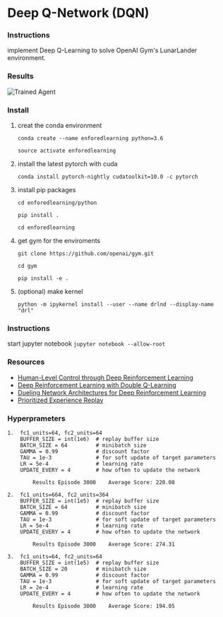 [//]: # (Image References)

[image1]: https://user-images.githubusercontent.com/10624937/42135612-cbff24aa-7d12-11e8-9b6c-2b41e64b3bb0.gif "Trained Agent"

# Deep Q-Network (DQN)

### Instructions

implement Deep Q-Learning to solve OpenAI Gym's LunarLander environment.  

### Results

![Trained Agent][image1]



### Install

1. creat the conda environment 

    `conda create --name enforedlearning python=3.6`
    
    `source activate enforedlearning`
    
    

2. install the latest pytorch with cuda 

    `conda install pytorch-nightly cudatoolkit=10.0 -c pytorch`
    
    
    
3. install pip packages

    `cd enforedlearning/python`
    
    `pip install .`
    
    `cd enforedlearning`
    
    
    
4. get gym for the enviroments

    `git clone https://github.com/openai/gym.git`
    
    `cd gym`
    
    `pip install -e .`
    
    
    
5. (optional) make kernel

    `python -m ipykernel install --user --name drlnd --display-name "drl"`
    


### Instructions

start jupyter notebook `jupyter notebook --allow-root`



### Resources

- [Human-Level Control through Deep Reinforcement Learning](https://storage.googleapis.com/deepmind-media/dqn/DQNNaturePaper.pdf)
- [Deep Reinforcement Learning with Double Q-Learning](https://arxiv.org/abs/1509.06461)
- [Dueling Network Architectures for Deep Reinforcement Learning](https://arxiv.org/abs/1511.06581)
- [Prioritized Experience Replay](https://arxiv.org/abs/1511.05952)


### Hyperprameters 
    1.  fc1_units=64, fc2_units=64
        BUFFER_SIZE = int(1e6)  # replay buffer size
        BATCH_SIZE = 64         # minibatch size
        GAMMA = 0.99            # discount factor
        TAU = 1e-3              # for soft update of target parameters
        LR = 5e-4               # learning rate 
        UPDATE_EVERY = 4        # how often to update the network
        
            Results Episode 3000	Average Score: 220.08
            
    2.  fc1_units=664, fc2_units=364
        BUFFER_SIZE = int(1e5)  # replay buffer size
        BATCH_SIZE = 64         # minibatch size
        GAMMA = 0.99            # discount factor
        TAU = 1e-3              # for soft update of target parameters
        LR = 5e-4               # learning rate 
        UPDATE_EVERY = 4        # how often to update the network
        
            Results Episode 3000	Average Score: 274.31

    3.  fc1_units=64, fc2_units=64
        BUFFER_SIZE = int(1e5)  # replay buffer size
        BATCH_SIZE = 20         # minibatch size
        GAMMA = 0.99            # discount factor
        TAU = 1e-3              # for soft update of target parameters
        LR = 2e-4               # learning rate 
        UPDATE_EVERY = 4        # how often to update the network
        
            Results Episode 3000	Average Score: 194.05
            

            